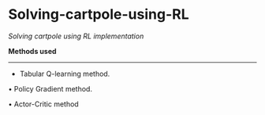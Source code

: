 # Solving-cartpole-using-RL
_Solving cartpole using RL implementation_

**Methods used**
___

* Tabular Q-learning method. 

• Policy Gradient method.

• Actor-Critic method
